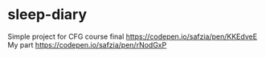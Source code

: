 # sleep-diary
Simple project for CFG course final [
](https://codepen.io/safzia/pen/KKEdveE)https://codepen.io/safzia/pen/KKEdveE
My part https://codepen.io/safzia/pen/rNodGxP 
